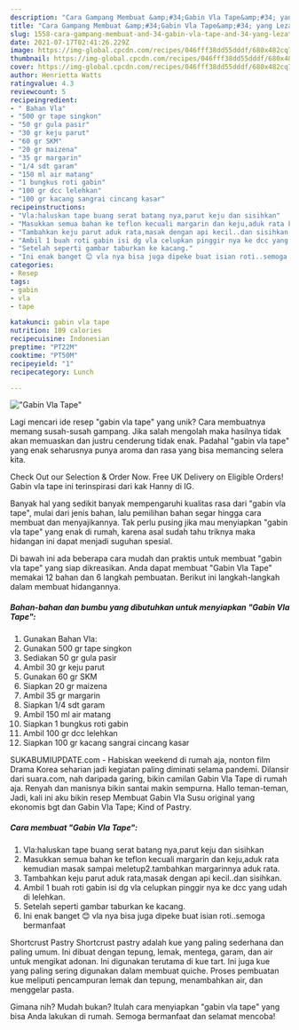 ```yaml
---
description: "Cara Gampang Membuat &amp;#34;Gabin Vla Tape&amp;#34; yang Lezat"
title: "Cara Gampang Membuat &amp;#34;Gabin Vla Tape&amp;#34; yang Lezat"
slug: 1558-cara-gampang-membuat-and-34-gabin-vla-tape-and-34-yang-lezat
date: 2021-07-17T02:41:26.229Z
image: https://img-global.cpcdn.com/recipes/046fff38dd55dddf/680x482cq70/gabin-vla-tape-foto-resep-utama.jpg
thumbnail: https://img-global.cpcdn.com/recipes/046fff38dd55dddf/680x482cq70/gabin-vla-tape-foto-resep-utama.jpg
cover: https://img-global.cpcdn.com/recipes/046fff38dd55dddf/680x482cq70/gabin-vla-tape-foto-resep-utama.jpg
author: Henrietta Watts
ratingvalue: 4.3
reviewcount: 5
recipeingredient:
- " Bahan Vla"
- "500 gr tape singkon"
- "50 gr gula pasir"
- "30 gr keju parut"
- "60 gr SKM"
- "20 gr maizena"
- "35 gr margarin"
- "1/4 sdt garam"
- "150 ml air matang"
- "1 bungkus roti gabin"
- "100 gr dcc lelehkan"
- "100 gr kacang sangrai cincang kasar"
recipeinstructions:
- "Vla:haluskan tape buang serat batang nya,parut keju dan sisihkan"
- "Masukkan semua bahan ke teflon kecuali margarin dan keju,aduk rata kemudian masak sampai meletup2.tambahkan margarinnya aduk rata."
- "Tambahkan keju parut aduk rata,masak dengan api kecil..dan sisihkan."
- "Ambil 1 buah roti gabin isi dg vla celupkan pinggir nya ke dcc yang udah di lelehkan."
- "Setelah seperti gambar taburkan ke kacang."
- "Ini enak banget 😊 vla nya bisa juga dipeke buat isian roti..semoga bermanfaat"
categories:
- Resep
tags:
- gabin
- vla
- tape

katakunci: gabin vla tape 
nutrition: 109 calories
recipecuisine: Indonesian
preptime: "PT22M"
cooktime: "PT50M"
recipeyield: "1"
recipecategory: Lunch

---
```



![&#34;Gabin Vla Tape&#34;](https://img-global.cpcdn.com/recipes/046fff38dd55dddf/680x482cq70/gabin-vla-tape-foto-resep-utama.jpg)

Lagi mencari ide resep &#34;gabin vla tape&#34; yang unik? Cara membuatnya memang susah-susah gampang. Jika salah mengolah maka hasilnya tidak akan memuaskan dan justru cenderung tidak enak. Padahal &#34;gabin vla tape&#34; yang enak seharusnya punya aroma dan rasa yang bisa memancing selera kita.

Check Out our Selection &amp; Order Now. Free UK Delivery on Eligible Orders! Gabin vla tape ini terinspirasi dari kak Hanny di IG.

Banyak hal yang sedikit banyak mempengaruhi kualitas rasa dari &#34;gabin vla tape&#34;, mulai dari jenis bahan, lalu pemilihan bahan segar hingga cara membuat dan menyajikannya. Tak perlu pusing jika mau menyiapkan &#34;gabin vla tape&#34; yang enak di rumah, karena asal sudah tahu triknya maka hidangan ini dapat menjadi suguhan spesial.


Di bawah ini ada beberapa cara mudah dan praktis untuk membuat &#34;gabin vla tape&#34; yang siap dikreasikan. Anda dapat membuat &#34;Gabin Vla Tape&#34; memakai 12 bahan dan 6 langkah pembuatan. Berikut ini langkah-langkah dalam membuat hidangannya.

<!--inarticleads1-->

##### Bahan-bahan dan bumbu yang dibutuhkan untuk menyiapkan &#34;Gabin Vla Tape&#34;:

1. Gunakan  Bahan Vla:
1. Gunakan 500 gr tape singkon
1. Sediakan 50 gr gula pasir
1. Ambil 30 gr keju parut
1. Gunakan 60 gr SKM
1. Siapkan 20 gr maizena
1. Ambil 35 gr margarin
1. Siapkan 1/4 sdt garam
1. Ambil 150 ml air matang
1. Siapkan 1 bungkus roti gabin
1. Ambil 100 gr dcc lelehkan
1. Siapkan 100 gr kacang sangrai cincang kasar


SUKABUMIUPDATE.com - Habiskan weekend di rumah aja, nonton film Drama Korea seharian jadi kegiatan paling diminati selama pandemi. Dilansir dari suara.com, nah daripada garing, bikin camilan Gabin Vla Tape di rumah aja. Renyah dan manisnya bikin santai makin sempurna. Hallo teman-teman, Jadi, kali ini aku bikin resep Membuat Gabin Vla Susu original yang ekonomis bgt dan Gabin Vla Tape; Kind of Pastry. 

<!--inarticleads2-->

##### Cara membuat &#34;Gabin Vla Tape&#34;:

1. Vla:haluskan tape buang serat batang nya,parut keju dan sisihkan
1. Masukkan semua bahan ke teflon kecuali margarin dan keju,aduk rata kemudian masak sampai meletup2.tambahkan margarinnya aduk rata.
1. Tambahkan keju parut aduk rata,masak dengan api kecil..dan sisihkan.
1. Ambil 1 buah roti gabin isi dg vla celupkan pinggir nya ke dcc yang udah di lelehkan.
1. Setelah seperti gambar taburkan ke kacang.
1. Ini enak banget 😊 vla nya bisa juga dipeke buat isian roti..semoga bermanfaat


Shortcrust Pastry Shortcrust pastry adalah kue yang paling sederhana dan paling umum. Ini dibuat dengan tepung, lemak, mentega, garam, dan air untuk mengikat adonan. Ini digunakan terutama di kue tart. Ini juga kue yang paling sering digunakan dalam membuat quiche. Proses pembuatan kue meliputi pencampuran lemak dan tepung, menambahkan air, dan menggelar pasta. 

Gimana nih? Mudah bukan? Itulah cara menyiapkan &#34;gabin vla tape&#34; yang bisa Anda lakukan di rumah. Semoga bermanfaat dan selamat mencoba!
